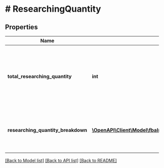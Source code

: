 # # ResearchingQuantity

## Properties

Name | Type | Description | Notes
------------ | ------------- | ------------- | -------------
**total_researching_quantity** | **int** | The total number of units currently being researched in Amazon&#39;s fulfillment network. | [optional]
**researching_quantity_breakdown** | [**\OpenAPI\Client\Model\fbaInventory\ResearchingQuantityEntry[]**](ResearchingQuantityEntry.md) | A list of quantity details for items currently being researched. | [optional]

[[Back to Model list]](../../README.md#models) [[Back to API list]](../../README.md#endpoints) [[Back to README]](../../README.md)
